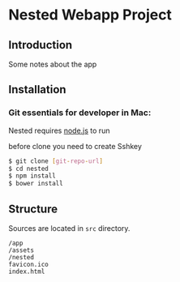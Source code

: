 # Nested Webapp Project

## Introduction
Some notes about the app
## Installation
### Git essentials for developer in Mac:

Nested requires [node.js](https://nodejs.org/en/download) to run

before clone you need to create Sshkey
```sh
$ git clone [git-repo-url]
$ cd nested
$ npm install
$ bower install
```
## Structure
Sources are located in `src` directory.
```
/app
/assets
/nested
favicon.ico
index.html
```
